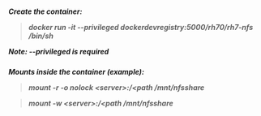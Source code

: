 <h5> Create the container:

>docker run -it --privileged dockerdevregistry:5000/rh70/rh7-nfs /bin/sh


Note: **--privileged** is required

<h5> Mounts inside the container (example):

>mount -r -o nolock \<server>:/\<path  /mnt/nfsshare
  
>mount -w \<server>:/\<path  /mnt/nfsshare

